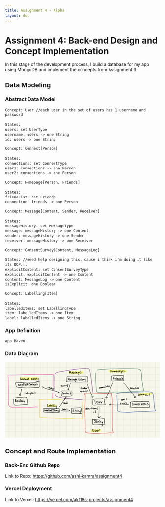 ```yaml
---
title: Assignment 4 - Alpha
layout: doc
---
```


# Assignment 4: Back-end Design and Concept Implementation #
In this stage of the development process, I build a database for my app using MongoDB and implement the concepts from Assignment 3

## Data Modeling ##
### Abstract Data Model ###
```
Concept: User //each user in the set of users has 1 username and password

States:
users: set UserType
username: users -> one String
id: users -> one String 

```
```
Concept: Connect[Person]

States: 
connections: set ConnectType
user1: connections -> one Person
user2: connections -> one Person

```
```
Concept: Homepage[Person, Friends]

States:
friendList: set Friends
connection: friends -> one Person

```
```
Concept: Message[Content, Sender, Receiver]

States:
messageHistory: set MessageType
message: messageHistory -> one Content
sender: messageHistory -> one Sender
receiver: messageHistory -> one Receiver

```
```
Concept: ConsentSurvey[Content, MessageLog]

States: //need help designing this, cause i think i'm doing it like its OOP...
explicitContent: set ConsentSurveyType
explicit: explicitContent -> one Content
content: MessageLog -> one Content
isExplicit: one Boolean

```
```
Concept: Labelling[Item]

States:
labelledItems: set LabellingType
item: labelledItems -> one Item
label: labelledItems -> one String

```

### App Definition ###
```
app Haven

```

### Data Diagram ###
![Abstract Data Model Diagram](./abstract%20data%20model.jpeg)

## Concept and Route Implementation ##

### Back-End Github Repo ###
Link to Repo: https://github.com/ashi-kamra/assignment4

### Vercel Deployment ###
Link to Vercel: https://vercel.com/ak118s-projects/assignment4